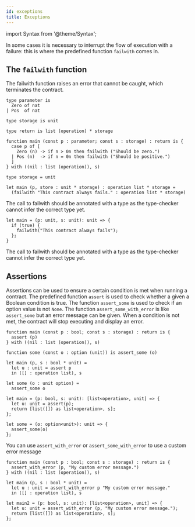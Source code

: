 ```yaml
---
id: exceptions
title: Exceptions
---
```


import Syntax from '@theme/Syntax';

In some cases it is necessary to interrupt the flow of execution with
a failure: this is where the predefined function `failwith` comes in.

## The `failwith` function

The failwith function raises an error that cannot be caught, which
terminates the contract.

<Syntax syntax="pascaligo">

```pascaligo group=failwith
type parameter is
  Zero of nat
| Pos  of nat

type storage is unit

type return is list (operation) * storage

function main (const p : parameter; const s : storage) : return is {
  case p of [
    Zero (n) -> if n > 0n then failwith ("Should be zero.")
  | Pos (n)  -> if n = 0n then failwith ("Should be positive.")
  ]
} with ((nil : list (operation)), s)
```

</Syntax>
<Syntax syntax="cameligo">

```cameligo group=failwith
type storage = unit

let main (p, store : unit * storage) : operation list * storage =
  (failwith "This contract always fails." : operation list * storage)
```

The call to failwith should be annotated with a type as the type-checker cannot infer the correct type yet.

</Syntax>
<Syntax syntax="jsligo">

```jsligo group=failwith
let main = (p: unit, s: unit): unit => {
  if (true) {
    failwith("This contract always fails");
  };
}
```

The call to failwith should be annotated with a type as the type-checker cannot infer the correct type yet.

</Syntax>

## Assertions

Assertions can be used to ensure a certain condition is met when
running a contract. The predefined function `assert` is used to check
whether a given a Boolean condition is true. The function
`assert_some` is used to check if an option value is not `None`. The
function `assert_some_with_error` is like `assert_some` but an error
message can be given. When a condition is not met, the contract will
stop executing and display an error.

<Syntax syntax="pascaligo">

```pascaligo group=failwith
function main (const p : bool; const s : storage) : return is {
  assert (p)
} with ((nil : list (operation)), s)

function some (const o : option (unit)) is assert_some (o)
```

</Syntax>
<Syntax syntax="cameligo">

```cameligo group=failwith
let main (p, s : bool * unit) =
  let u : unit = assert p
  in ([] : operation list), s

let some (o : unit option) =
  assert_some o
```

</Syntax>
<Syntax syntax="jsligo">

```jsligo group=failwith_alt
let main = (p: bool, s: unit): [list<operation>, unit] => {
  let u: unit = assert(p);
  return [list([]) as list<operation>, s];
};

let some = (o: option<unit>): unit => {
  assert_some(o)
};
```

</Syntax>

You can use `assert_with_error` or `assert_some_with_error` to use a custom error message

<Syntax syntax="pascaligo">

```pascaligo group=failwith
function main (const p : bool; const s : storage) : return is {
  assert_with_error (p, "My custom error message.")
} with ((nil : list (operation)), s)
```

</Syntax>
<Syntax syntax="cameligo">

```cameligo group=failwith
let main (p, s : bool * unit) =
  let u : unit = assert_with_error p "My custom error message."
  in ([] : operation list), s
```

</Syntax>
<Syntax syntax="jsligo">

```jsligo group=failwith
let main2 = (p: bool, s: unit): [list<operation>, unit] => {
  let u: unit = assert_with_error (p, "My custom error message.");
  return [list([]) as list<operation>, s];
};
```

</Syntax>
